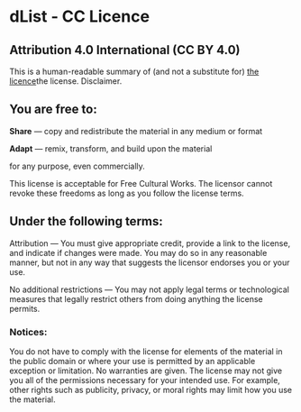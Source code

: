 # dList - CC Licence

## Attribution 4.0 International (CC BY 4.0)

This is a human-readable summary of (and not a substitute for) [the licence](https://creativecommons.org/licenses/by/4.0/legalcode)the license. Disclaimer.

## You are free to:

**Share** — copy and redistribute the material in any medium or format

**Adapt** — remix, transform, and build upon the material

for any purpose, even commercially.

This license is acceptable for Free Cultural Works.
The licensor cannot revoke these freedoms as long as you follow the license terms.

## Under the following terms:

Attribution — You must give appropriate credit, provide a link to the license, and indicate if changes were made. You may do so in any reasonable manner, but not in any way that suggests the licensor endorses you or your use.

No additional restrictions — You may not apply legal terms or technological measures that legally restrict others from doing anything the license permits.

### Notices:

You do not have to comply with the license for elements of the material in the public domain or where your use is permitted by an applicable exception or limitation.
No warranties are given. The license may not give you all of the permissions necessary for your intended use. For example, other rights such as publicity, privacy, or moral rights may limit how you use the material.

